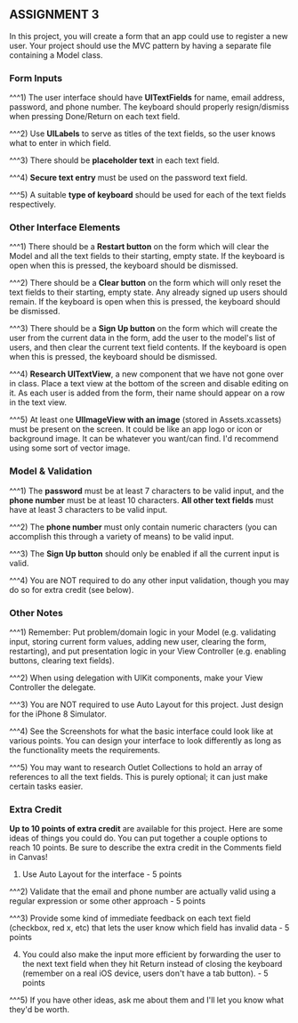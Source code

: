 
## ASSIGNMENT 3 

In this project, you will create a form that an app could use to register a new user. Your project should use the MVC pattern by having a separate file containing a Model class.

### Form Inputs

^^^1) The user interface should have **UITextFields** for name, email address, password, and phone number. The keyboard should properly resign/dismiss when pressing Done/Return on each text field.

^^^2) Use **UILabels** to serve as titles of the text fields, so the user knows what to enter in which field.

^^^3) There should be **placeholder text** in each text field.

^^^4) **Secure text entry** must be used on the password text field.

^^^5) A suitable **type of keyboard** should be used for each of the text fields respectively.


### Other Interface Elements

^^^1) There should be a **Restart button** on the form which will clear the Model and all the text fields to their starting, empty state. If the keyboard is open when this is pressed, the keyboard should be dismissed.

^^^2) There should be a **Clear button** on the form which will only reset the text fields to their starting, empty state. Any already signed up users should remain. If the keyboard is open when this is pressed, the keyboard should be dismissed.

^^^3) There should be a **Sign Up button** on the form which will create the user from the current data in the form, add the user to the model's list of users, and then clear the current text field contents. If the keyboard is open when this is pressed, the keyboard should be dismissed.

^^^4) **Research UITextView**, a new component that we have not gone over in class. Place a text view at the bottom of the screen and disable editing on it. As each user is added from the form, their name should appear on a row in the text view.

^^^5) At least one **UIImageView with an image** (stored in Assets.xcassets) must be present on the screen. It could be like an app logo or icon or background image. It can be whatever you want/can find. I'd recommend using some sort of vector image.


### Model & Validation

^^^1) The **password** must be at least 7 characters to be valid input, and the **phone number** must be at least 10 characters. **All other text fields** must have at least 3 characters to be valid input.

^^^2) The **phone number** must only contain numeric characters (you can accomplish this through a variety of means) to be valid input.


^^^3) The **Sign Up button** should only be enabled if all the current input is valid. 

^^^4) You are NOT required to do any other input validation, though you may do so for extra credit (see below).


### Other Notes

^^^1) Remember: Put problem/domain logic in your Model (e.g. validating input, storing current form values, adding new user, clearing the form, restarting), and put presentation logic in your View Controller (e.g. enabling buttons, clearing text fields).

^^^2) When using delegation with UIKit components, make your View Controller the delegate.

^^^3) You are NOT required to use Auto Layout for this project. Just design for the iPhone 8 Simulator.

^^^4) See the Screenshots for what the basic interface could look like at various points. You can design your interface to look differently as long as the functionality meets the requirements.

^^^5) You may want to research Outlet Collections to hold an array of references to all the text fields. This is purely optional; it can just make certain tasks easier.


### Extra Credit

**Up to 10 points of extra credit** are available for this project. Here are some ideas of things you could do. You can put together a couple options to reach 10 points. Be sure to describe the extra credit in the Comments field in Canvas!

1) Use Auto Layout for the interface - 5 points

^^^2) Validate that the email and phone number are actually valid using a regular expression or some other approach - 5 points

^^^3) Provide some kind of immediate feedback on each text field (checkbox, red x, etc) that lets the user know which field has invalid data - 5 points

4) You could also make the input more efficient by forwarding the user to the next text field when they hit Return instead of closing the keyboard (remember on a real iOS device, users don't have a tab button). - 5 points

^^^5) If you have other ideas, ask me about them and I'll let you know what they'd be worth.






